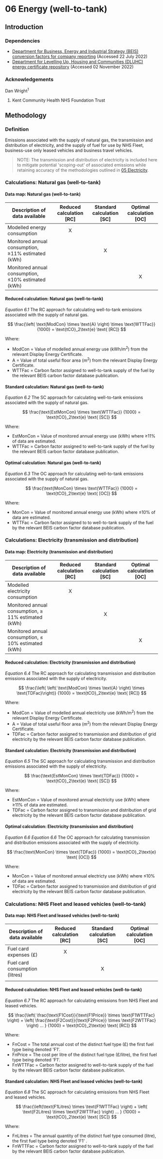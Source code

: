 # 06 Energy (well-to-tank)

## Introduction

### Dependencies

* [Department for Business, Energy and Industrial Strategy (BEIS) conversion factors for company reporting](https://www.gov.uk/government/collections/government-conversion-factors-for-company-reporting) (Accessed 22 July 2022)
* [Department for Levelling Up, Housing and Communities (DLUHC) energy certificate repository](https://www.gov.uk/find-energy-certificate) (Accessed 02 November 2022)

### Acknowledgements

Dan Wright<sup>1</sup>

1. Kent Community Health NHS Foundation Trust

## Methodology

### Definition

Emissions associated with the supply of natural gas, the transmission and distribution of electricity, and the supply of fuel for use by NHS Fleet, business-use only leased vehicles and business travel vehicles. 

> NOTE: The transmission and distribution of electricity is included here to mitigate potential 'scoping-out' of associated emissions while retaining accuracy of the methodologies outlined in [05 Electricity](/Chapters/005_kmsimg_electricity.md).

### Calculations: Natural gas (well-to-tank)

#### Data map: Natural gas (well-to-tank)

| Description of data available  | Reduced calculation [RC]  | Standard calculation [SC] | Optimal calculation [OC] |
| ------------------------------ |:---:| :---:| :---:|
| Modelled energy consumption | X |  |  |
| Monitored annual consumption, ≥11% estimated (kWh) |  | X |  |
| Monitored annual consumption, ≤10% estimated (kWh) |  |  | X |

#### Reduced calculation: Natural gas (well-to-tank)

*Equation 6.1* The RC approach for calculating well-to-tank emissions associated with the supply of natural gas.

$$ 
\frac{\left( \text{ModCon} \times \text{A} \right) \times \text{WTTFac}}
{1000} = \text{tCO}_2\text{e} \text{ [RC]}
$$

Where:
* ModCon = Value of modelled annual energy use (kWh/m<sup>2</sup>) from the relevant Display Energy Certificate.
* A = Value of total useful floor area (m<sup>2</sup>) from the relevant Display Energy Certificate.
* WTTFac = Carbon factor assigned to well-to-tank supply of the fuel by the relevant BEIS carbon factor database publication.

#### Standard calculation: Natural gas (well-to-tank)

*Equation 6.2* The SC approach for calculating well-to-tank emissions associated with the supply of natural gas.

$$ 
\frac{\text{EstMonCon} \times \text{WTTFac}}
{1000} = \text{tCO}_2\text{e} \text{ [SC]}
$$

Where:
* EstMonCon = Value of monitored annual energy use (kWh) where ≥11% of data are estimated.
* WTTFac = Carbon factor assigned to well-to-tank supply of the fuel by the relevant BEIS carbon factor database publication.  

#### Optimal calculation: Natural gas (well-to-tank)

*Equation 6.3* The OC approach for calculating well-to-tank emissions associated with the supply of natural gas.

$$ 
\frac{\text{MonCon} \times \text{WTTFac}}
{1000} = \text{tCO}_2\text{e} \text{ [OC]}
$$

Where:
* MonCon = Value of monitored annual energy use (kWh) where ≤10% of data are estimated.
* WTTFac = Carbon factor assigned to to well-to-tank supply of the fuel by the relevant BEIS carbon factor database publication. 

### Calculations: Electricity (transmission and distribution)

#### Data map: Electricity (transmission and distribution)

| Description of data available  | Reduced calculation [RC]  | Standard calculation [SC] | Optimal calculation [OC] |
| ------------------------------ |:---:| :---:| :---:|
| Modelled electricity consumption | X |  |  |
| Monitored annual consumption, $\geq$ 11% estimated (kWh) |  | X |  |
| Monitored annual consumption, $\leq$ 10% estimated (kWh) |  |  | X |

#### Reduced calculation: Electricity (transmission and distribution)

*Equation 6.4* The RC approach for calculating transmission and distribution emissions associated with the supply of electricity.

$$ 
\frac{\left( \left( \text{ModCon} \times \text{A} \right) \times \text{TDFac}\right)}
{1000} 
= \text{tCO}_2\text{e} \text{ [RC]}
$$

Where:
* ModCon = Value of modelled annual electricity use (kWh/m<sup>2</sup>) from the relevant Display Energy Certificate.
* A = Value of total useful floor area (m<sup>2</sup>) from the relevant Display Energy Certificate.
* TDFac = Carbon factor assigned to transmission and distribution of grid electricity by the relevant BEIS carbon factor database publication.  

#### Standard calculation: Electricity (transmission and distribution)

*Equation 6.5* The SC approach for calculating transmission and distribution emissions associated with the supply of electricity.

$$ 
\frac{\text{EstMonCon} \times \text{TDFac}}
{1000} = \text{tCO}_2\text{e} \text{ [SC]}
$$

Where:
* EstMonCon = Value of monitored annual electricity use (kWh) where ≥11% of data are estimated.
* TDFac = Carbon factor assigned to transmission and distribution of grid electricity by the relevant BEIS carbon factor database publication.  

#### Optimal calculation: Electricity (transmission and distribution)

*Equation 6.6* *Equation 6.6* The OC approach for calculating transmission and distribution emissions associated with the supply of electricity.

$$ 
\frac{\text{MonCon} \times \text{TDFac}}
{1000} = \text{tCO}_2\text{e} \text{ [OC]}
$$

Where:
* MonCon = Value of monitored annual electricty use (kWh) where ≤10% of data are estimated.
* TDFac = Carbon factor assigned to transmission and distribution of grid electricity by the relevant BEIS carbon factor database publication.

### Calculations: NHS Fleet and leased vehicles (well-to-tank)

#### Data map: NHS Fleet and leased vehicles (well-to-tank)

| Description of data available  | Reduced calculation [RC]  | Standard calculation [SC] | Optimal calculation [OC] |
| ------------------------------ |:---:| :---:| :---:|
| Fuel card expenses (£) | X |  |  |
| Fuel card consumption (litres) |  | X |  |
|  |  |  |  |

#### Reduced calculation: NHS Fleet and leased vehicles (well-to-tank)

*Equation 6.7* The RC approach for calculating emissions from NHS Fleet and leased vehicles.

$$ 
\frac{\left( \frac{\text{F1Cost}}{\text{F1Price}} \times \text{F1WTTFac} \right) + \left( \frac{\text{F2Cost}}{\text{F2Price}} \times \text{F2WTTFac} \right) ... }
{1000} = \text{tCO}_2\text{e} \text{ [RC]}
$$

Where:
* F*n*Cost = The total annual cost of the distinct fuel type (£) the first fuel type being denoted 'F1'.
* F*n*Price = The cost per litre of the distinct fuel type (£/litre), the first fuel type being denoted 'F1'.
* F*n*WTTFac = Carbon factor assigned to well-to-tank supply of the fuel by the relevant BEIS carbon factor database publication.

#### Standard calculation: NHS Fleet and leased vehicles (well-to-tank)

*Equation 6.8* The SC approach for calculating emissions from NHS Fleet and leased vehicles.

$$ 
\frac{\left(\text{F1Litres} \times \text{F1WTTFac} \right) + \left( \text{F2Litres} \times \text{F2WTTFac} \right) ... }
{1000} = \text{tCO}_2\text{e} \text{ [SC]}
$$

Where:
* F*n*Litres = The annual quantity of the distinct fuel type consumed (litre), the first fuel type being denoted 'F1' .
* F*n*WTTFac = Carbon factor assigned to well-to-tank supply of the fuel by the relevant BEIS carbon factor database publication.